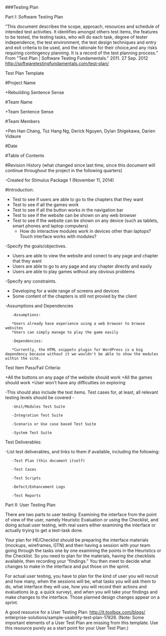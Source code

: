 ###Testing Plan

Part I:  Software Testing Plan

“This document describes the scope, approach, resources and schedule of intended test activities. It identifies amongst others test items, the features to be tested, the testing tasks, who will do each task, degree of tester independence, the test environment, the test design techniques and entry and exit criteria to be used, and the rationale for their choice,and any risks requiring contingency planning. It is a record of the test planning process.” From "Test Plan | Software Testing Fundamentals." 2011. 27 Sep. 2012 <http://softwaretestingfundamentals.com/test-plan/>

Test Plan Template
 

#Project Name

+Rebuilding Sentence Sense

#Team Name

+Team Sentence Sense

#Team Members

+Pen Han Chang, Tsz Hang Ng, Derick Nguyen, Dylan Shigekawa, Darien Vidaure

#Date

#Table of Contents

#Revision History (what changed since last time, since this document will continue throughout the project in the following quarters)

-Created for Stimulus Package 1 (November 11, 2014)
 
#Introduction:

* Test to see if users are able to go to the chapters that they want
* Test to see if all the games work
* Test to see if all the button works in the navigation bar
* Test to see if the website can be shown on any web browser
* Test to see if the website can be shown on any device (such as tablets, smart phones and laptop computers)
  * How do interactive modules work in devices other than laptops? Touch interface works with modules?

-Specify the goals/objectives.

* Users are able to view the website and conect to any page and chapter that they want
* Users are able to go to any page and any chapter directly and easily
* Users are able to play games without any obvious problems

-Specify any constraints.

* Developing for a wide range of screens and devices
* Some content of the chapters is still not provied by the client

-Assumptions and Dependencies

       -Assumptions:

       *Users already have experience using a web browser to browse websites
       *Users can simply manage to play the game easily

       -Dependencies:
       
       *Currently, the HTML snippets plugin for WordPress is a big dependency because without it we wouldn't be able to show the modules within the site.



Test Item Pass/Fail Criteria:

+All the buttons on any page of the website should work
+All the games should work
+User won't have any difficulties on exploring

-This should also include the test items. Test cases for, at least, all relevant testing levels should be covered -

       -Unit/Modules Test Suite

       -Integration Test Suite

       -Scenario or Use case based Test Suite

       -System Test Suite



Test Deliverables:

-List test deliverables, and links to them if available, including the following:

       -Test Plan (this document itself)

       -Test Cases

       -Test Scripts

       -Defect/Enhancement Logs

       -Test Reports

 

Part II:  User Testing Plan

 

There are two parts to user testing:  Examining the interface from the point of view of the user, namely Heuristic Evaluation or using the Checklist, and doing actual user testing, with real users either examining the interface or actually trying to get a test-task done.

 

Your plan for HE/Checklist should be preparing the interface materials (mockups, wireframes, GTN) and then having a session with your team going through the tasks one by one examining the points in the Heuristics or the Checklist.  So you need to plan for the materials, having the checklists available, then recording your “findings.”  You then meet to decide what changes to make in the interface and put those on the sprint.

 

For actual user testing, you have to plan for the kind of user you will recruit and how many, when the sessions will be, what tasks you will ask them to do, what interface they will use, how you will record their actions and evaluations (e.g. a quick survey), and when you will take your findings and make changes to the interface.  Those planned design changes appear on a sprint.

A good resource for a User Testing Plan: http://it.toolbox.com/blogs/<wbr />enterprise-solutions/sample-<wbr />usability-test-plan-17826. (Note: Some important elements of a User Test Plan are missing from this template. Use this resource purely as a start point for your User Test Plan.) 
